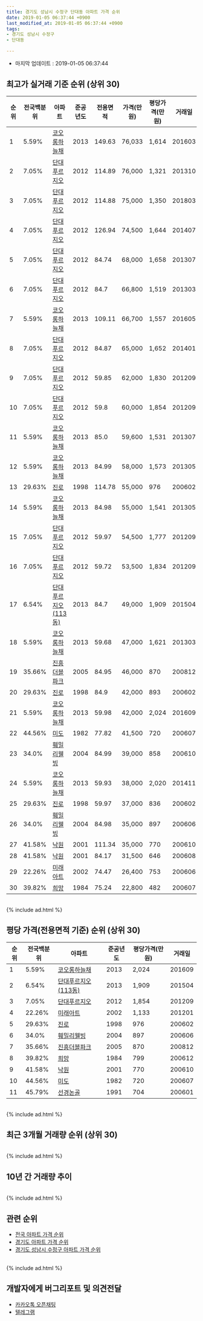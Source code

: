 ```yaml
---
title: 경기도 성남시 수정구 단대동 아파트 가격 순위
date: 2019-01-05 06:37:44 +0900
last_modified_at: 2019-01-05 06:37:44 +0900
tags:
- 경기도 성남시 수정구
- 단대동

---
```


* 마지막 업데이트 : 2019-01-05 06:37:44

## 최고가 실거래 기준 순위 (상위 30)


|순위|전국백분위|아파트|준공년도|전용면적|가격(만원)|평당가격(만원)|거래일|
|---|---|---|---|---|---|---|---|
|1|5.59%|[코오롱하늘채](https://search.naver.com/search.naver?query=%EA%B2%BD%EA%B8%B0%EB%8F%84+%EC%84%B1%EB%82%A8%EC%8B%9C+%EC%88%98%EC%A0%95%EA%B5%AC+%EB%8B%A8%EB%8C%80%EB%8F%99+%EC%BD%94%EC%98%A4%EB%A1%B1%ED%95%98%EB%8A%98%EC%B1%84)|2013|149.63|76,033|1,614|201603|
|2|7.05%|[단대푸르지오](https://search.naver.com/search.naver?query=%EA%B2%BD%EA%B8%B0%EB%8F%84+%EC%84%B1%EB%82%A8%EC%8B%9C+%EC%88%98%EC%A0%95%EA%B5%AC+%EB%8B%A8%EB%8C%80%EB%8F%99+%EB%8B%A8%EB%8C%80%ED%91%B8%EB%A5%B4%EC%A7%80%EC%98%A4)|2012|114.89|76,000|1,321|201310|
|3|7.05%|[단대푸르지오](https://search.naver.com/search.naver?query=%EA%B2%BD%EA%B8%B0%EB%8F%84+%EC%84%B1%EB%82%A8%EC%8B%9C+%EC%88%98%EC%A0%95%EA%B5%AC+%EB%8B%A8%EB%8C%80%EB%8F%99+%EB%8B%A8%EB%8C%80%ED%91%B8%EB%A5%B4%EC%A7%80%EC%98%A4)|2012|114.88|75,000|1,350|201803|
|4|7.05%|[단대푸르지오](https://search.naver.com/search.naver?query=%EA%B2%BD%EA%B8%B0%EB%8F%84+%EC%84%B1%EB%82%A8%EC%8B%9C+%EC%88%98%EC%A0%95%EA%B5%AC+%EB%8B%A8%EB%8C%80%EB%8F%99+%EB%8B%A8%EB%8C%80%ED%91%B8%EB%A5%B4%EC%A7%80%EC%98%A4)|2012|126.94|74,500|1,644|201407|
|5|7.05%|[단대푸르지오](https://search.naver.com/search.naver?query=%EA%B2%BD%EA%B8%B0%EB%8F%84+%EC%84%B1%EB%82%A8%EC%8B%9C+%EC%88%98%EC%A0%95%EA%B5%AC+%EB%8B%A8%EB%8C%80%EB%8F%99+%EB%8B%A8%EB%8C%80%ED%91%B8%EB%A5%B4%EC%A7%80%EC%98%A4)|2012|84.74|68,000|1,658|201307|
|6|7.05%|[단대푸르지오](https://search.naver.com/search.naver?query=%EA%B2%BD%EA%B8%B0%EB%8F%84+%EC%84%B1%EB%82%A8%EC%8B%9C+%EC%88%98%EC%A0%95%EA%B5%AC+%EB%8B%A8%EB%8C%80%EB%8F%99+%EB%8B%A8%EB%8C%80%ED%91%B8%EB%A5%B4%EC%A7%80%EC%98%A4)|2012|84.7|66,800|1,519|201303|
|7|5.59%|[코오롱하늘채](https://search.naver.com/search.naver?query=%EA%B2%BD%EA%B8%B0%EB%8F%84+%EC%84%B1%EB%82%A8%EC%8B%9C+%EC%88%98%EC%A0%95%EA%B5%AC+%EB%8B%A8%EB%8C%80%EB%8F%99+%EC%BD%94%EC%98%A4%EB%A1%B1%ED%95%98%EB%8A%98%EC%B1%84)|2013|109.11|66,700|1,557|201605|
|8|7.05%|[단대푸르지오](https://search.naver.com/search.naver?query=%EA%B2%BD%EA%B8%B0%EB%8F%84+%EC%84%B1%EB%82%A8%EC%8B%9C+%EC%88%98%EC%A0%95%EA%B5%AC+%EB%8B%A8%EB%8C%80%EB%8F%99+%EB%8B%A8%EB%8C%80%ED%91%B8%EB%A5%B4%EC%A7%80%EC%98%A4)|2012|84.87|65,000|1,652|201401|
|9|7.05%|[단대푸르지오](https://search.naver.com/search.naver?query=%EA%B2%BD%EA%B8%B0%EB%8F%84+%EC%84%B1%EB%82%A8%EC%8B%9C+%EC%88%98%EC%A0%95%EA%B5%AC+%EB%8B%A8%EB%8C%80%EB%8F%99+%EB%8B%A8%EB%8C%80%ED%91%B8%EB%A5%B4%EC%A7%80%EC%98%A4)|2012|59.85|62,000|1,830|201209|
|10|7.05%|[단대푸르지오](https://search.naver.com/search.naver?query=%EA%B2%BD%EA%B8%B0%EB%8F%84+%EC%84%B1%EB%82%A8%EC%8B%9C+%EC%88%98%EC%A0%95%EA%B5%AC+%EB%8B%A8%EB%8C%80%EB%8F%99+%EB%8B%A8%EB%8C%80%ED%91%B8%EB%A5%B4%EC%A7%80%EC%98%A4)|2012|59.8|60,000|1,854|201209|
|11|5.59%|[코오롱하늘채](https://search.naver.com/search.naver?query=%EA%B2%BD%EA%B8%B0%EB%8F%84+%EC%84%B1%EB%82%A8%EC%8B%9C+%EC%88%98%EC%A0%95%EA%B5%AC+%EB%8B%A8%EB%8C%80%EB%8F%99+%EC%BD%94%EC%98%A4%EB%A1%B1%ED%95%98%EB%8A%98%EC%B1%84)|2013|85.0|59,600|1,531|201307|
|12|5.59%|[코오롱하늘채](https://search.naver.com/search.naver?query=%EA%B2%BD%EA%B8%B0%EB%8F%84+%EC%84%B1%EB%82%A8%EC%8B%9C+%EC%88%98%EC%A0%95%EA%B5%AC+%EB%8B%A8%EB%8C%80%EB%8F%99+%EC%BD%94%EC%98%A4%EB%A1%B1%ED%95%98%EB%8A%98%EC%B1%84)|2013|84.99|58,000|1,573|201305|
|13|29.63%|[진로](https://search.naver.com/search.naver?query=%EA%B2%BD%EA%B8%B0%EB%8F%84+%EC%84%B1%EB%82%A8%EC%8B%9C+%EC%88%98%EC%A0%95%EA%B5%AC+%EB%8B%A8%EB%8C%80%EB%8F%99+%EC%A7%84%EB%A1%9C)|1998|114.78|55,000|976|200602|
|14|5.59%|[코오롱하늘채](https://search.naver.com/search.naver?query=%EA%B2%BD%EA%B8%B0%EB%8F%84+%EC%84%B1%EB%82%A8%EC%8B%9C+%EC%88%98%EC%A0%95%EA%B5%AC+%EB%8B%A8%EB%8C%80%EB%8F%99+%EC%BD%94%EC%98%A4%EB%A1%B1%ED%95%98%EB%8A%98%EC%B1%84)|2013|84.98|55,000|1,541|201305|
|15|7.05%|[단대푸르지오](https://search.naver.com/search.naver?query=%EA%B2%BD%EA%B8%B0%EB%8F%84+%EC%84%B1%EB%82%A8%EC%8B%9C+%EC%88%98%EC%A0%95%EA%B5%AC+%EB%8B%A8%EB%8C%80%EB%8F%99+%EB%8B%A8%EB%8C%80%ED%91%B8%EB%A5%B4%EC%A7%80%EC%98%A4)|2012|59.97|54,500|1,777|201209|
|16|7.05%|[단대푸르지오](https://search.naver.com/search.naver?query=%EA%B2%BD%EA%B8%B0%EB%8F%84+%EC%84%B1%EB%82%A8%EC%8B%9C+%EC%88%98%EC%A0%95%EA%B5%AC+%EB%8B%A8%EB%8C%80%EB%8F%99+%EB%8B%A8%EB%8C%80%ED%91%B8%EB%A5%B4%EC%A7%80%EC%98%A4)|2012|59.72|53,500|1,834|201209|
|17|6.54%|[단대푸르지오(113동)](https://search.naver.com/search.naver?query=%EA%B2%BD%EA%B8%B0%EB%8F%84+%EC%84%B1%EB%82%A8%EC%8B%9C+%EC%88%98%EC%A0%95%EA%B5%AC+%EB%8B%A8%EB%8C%80%EB%8F%99+%EB%8B%A8%EB%8C%80%ED%91%B8%EB%A5%B4%EC%A7%80%EC%98%A4%28113%EB%8F%99%29)|2013|84.7|49,000|1,909|201504|
|18|5.59%|[코오롱하늘채](https://search.naver.com/search.naver?query=%EA%B2%BD%EA%B8%B0%EB%8F%84+%EC%84%B1%EB%82%A8%EC%8B%9C+%EC%88%98%EC%A0%95%EA%B5%AC+%EB%8B%A8%EB%8C%80%EB%8F%99+%EC%BD%94%EC%98%A4%EB%A1%B1%ED%95%98%EB%8A%98%EC%B1%84)|2013|59.68|47,000|1,621|201303|
|19|35.66%|[진흥더블파크](https://search.naver.com/search.naver?query=%EA%B2%BD%EA%B8%B0%EB%8F%84+%EC%84%B1%EB%82%A8%EC%8B%9C+%EC%88%98%EC%A0%95%EA%B5%AC+%EB%8B%A8%EB%8C%80%EB%8F%99+%EC%A7%84%ED%9D%A5%EB%8D%94%EB%B8%94%ED%8C%8C%ED%81%AC)|2005|84.95|46,000|870|200812|
|20|29.63%|[진로](https://search.naver.com/search.naver?query=%EA%B2%BD%EA%B8%B0%EB%8F%84+%EC%84%B1%EB%82%A8%EC%8B%9C+%EC%88%98%EC%A0%95%EA%B5%AC+%EB%8B%A8%EB%8C%80%EB%8F%99+%EC%A7%84%EB%A1%9C)|1998|84.9|42,000|893|200602|
|21|5.59%|[코오롱하늘채](https://search.naver.com/search.naver?query=%EA%B2%BD%EA%B8%B0%EB%8F%84+%EC%84%B1%EB%82%A8%EC%8B%9C+%EC%88%98%EC%A0%95%EA%B5%AC+%EB%8B%A8%EB%8C%80%EB%8F%99+%EC%BD%94%EC%98%A4%EB%A1%B1%ED%95%98%EB%8A%98%EC%B1%84)|2013|59.98|42,000|2,024|201609|
|22|44.56%|[미도](https://search.naver.com/search.naver?query=%EA%B2%BD%EA%B8%B0%EB%8F%84+%EC%84%B1%EB%82%A8%EC%8B%9C+%EC%88%98%EC%A0%95%EA%B5%AC+%EB%8B%A8%EB%8C%80%EB%8F%99+%EB%AF%B8%EB%8F%84)|1982|77.82|41,500|720|200607|
|23|34.0%|[훼밀리웰빙](https://search.naver.com/search.naver?query=%EA%B2%BD%EA%B8%B0%EB%8F%84+%EC%84%B1%EB%82%A8%EC%8B%9C+%EC%88%98%EC%A0%95%EA%B5%AC+%EB%8B%A8%EB%8C%80%EB%8F%99+%ED%9B%BC%EB%B0%80%EB%A6%AC%EC%9B%B0%EB%B9%99)|2004|84.99|39,000|858|200610|
|24|5.59%|[코오롱하늘채](https://search.naver.com/search.naver?query=%EA%B2%BD%EA%B8%B0%EB%8F%84+%EC%84%B1%EB%82%A8%EC%8B%9C+%EC%88%98%EC%A0%95%EA%B5%AC+%EB%8B%A8%EB%8C%80%EB%8F%99+%EC%BD%94%EC%98%A4%EB%A1%B1%ED%95%98%EB%8A%98%EC%B1%84)|2013|59.93|38,000|2,020|201411|
|25|29.63%|[진로](https://search.naver.com/search.naver?query=%EA%B2%BD%EA%B8%B0%EB%8F%84+%EC%84%B1%EB%82%A8%EC%8B%9C+%EC%88%98%EC%A0%95%EA%B5%AC+%EB%8B%A8%EB%8C%80%EB%8F%99+%EC%A7%84%EB%A1%9C)|1998|59.97|37,000|836|200602|
|26|34.0%|[훼밀리웰빙](https://search.naver.com/search.naver?query=%EA%B2%BD%EA%B8%B0%EB%8F%84+%EC%84%B1%EB%82%A8%EC%8B%9C+%EC%88%98%EC%A0%95%EA%B5%AC+%EB%8B%A8%EB%8C%80%EB%8F%99+%ED%9B%BC%EB%B0%80%EB%A6%AC%EC%9B%B0%EB%B9%99)|2004|84.98|35,000|897|200606|
|27|41.58%|[낙원](https://search.naver.com/search.naver?query=%EA%B2%BD%EA%B8%B0%EB%8F%84+%EC%84%B1%EB%82%A8%EC%8B%9C+%EC%88%98%EC%A0%95%EA%B5%AC+%EB%8B%A8%EB%8C%80%EB%8F%99+%EB%82%99%EC%9B%90)|2001|111.34|35,000|770|200610|
|28|41.58%|[낙원](https://search.naver.com/search.naver?query=%EA%B2%BD%EA%B8%B0%EB%8F%84+%EC%84%B1%EB%82%A8%EC%8B%9C+%EC%88%98%EC%A0%95%EA%B5%AC+%EB%8B%A8%EB%8C%80%EB%8F%99+%EB%82%99%EC%9B%90)|2001|84.17|31,500|646|200608|
|29|22.26%|[미래아트](https://search.naver.com/search.naver?query=%EA%B2%BD%EA%B8%B0%EB%8F%84+%EC%84%B1%EB%82%A8%EC%8B%9C+%EC%88%98%EC%A0%95%EA%B5%AC+%EB%8B%A8%EB%8C%80%EB%8F%99+%EB%AF%B8%EB%9E%98%EC%95%84%ED%8A%B8)|2002|74.47|26,400|753|200606|
|30|39.82%|[희망](https://search.naver.com/search.naver?query=%EA%B2%BD%EA%B8%B0%EB%8F%84+%EC%84%B1%EB%82%A8%EC%8B%9C+%EC%88%98%EC%A0%95%EA%B5%AC+%EB%8B%A8%EB%8C%80%EB%8F%99+%ED%9D%AC%EB%A7%9D)|1984|75.24|22,800|482|200607|


<br>
{% include ad.html %}
<br>

## 평당 가격(전용면적 기준) 순위 (상위 30)


|순위|전국백분위|아파트|준공년도|평당가격(만원)|거래일|
|---|---|---|---|---|---|
|1|5.59%|[코오롱하늘채](https://search.naver.com/search.naver?query=%EA%B2%BD%EA%B8%B0%EB%8F%84+%EC%84%B1%EB%82%A8%EC%8B%9C+%EC%88%98%EC%A0%95%EA%B5%AC+%EB%8B%A8%EB%8C%80%EB%8F%99+%EC%BD%94%EC%98%A4%EB%A1%B1%ED%95%98%EB%8A%98%EC%B1%84)|2013|2,024|201609|
|2|6.54%|[단대푸르지오(113동)](https://search.naver.com/search.naver?query=%EA%B2%BD%EA%B8%B0%EB%8F%84+%EC%84%B1%EB%82%A8%EC%8B%9C+%EC%88%98%EC%A0%95%EA%B5%AC+%EB%8B%A8%EB%8C%80%EB%8F%99+%EB%8B%A8%EB%8C%80%ED%91%B8%EB%A5%B4%EC%A7%80%EC%98%A4%28113%EB%8F%99%29)|2013|1,909|201504|
|3|7.05%|[단대푸르지오](https://search.naver.com/search.naver?query=%EA%B2%BD%EA%B8%B0%EB%8F%84+%EC%84%B1%EB%82%A8%EC%8B%9C+%EC%88%98%EC%A0%95%EA%B5%AC+%EB%8B%A8%EB%8C%80%EB%8F%99+%EB%8B%A8%EB%8C%80%ED%91%B8%EB%A5%B4%EC%A7%80%EC%98%A4)|2012|1,854|201209|
|4|22.26%|[미래아트](https://search.naver.com/search.naver?query=%EA%B2%BD%EA%B8%B0%EB%8F%84+%EC%84%B1%EB%82%A8%EC%8B%9C+%EC%88%98%EC%A0%95%EA%B5%AC+%EB%8B%A8%EB%8C%80%EB%8F%99+%EB%AF%B8%EB%9E%98%EC%95%84%ED%8A%B8)|2002|1,133|201201|
|5|29.63%|[진로](https://search.naver.com/search.naver?query=%EA%B2%BD%EA%B8%B0%EB%8F%84+%EC%84%B1%EB%82%A8%EC%8B%9C+%EC%88%98%EC%A0%95%EA%B5%AC+%EB%8B%A8%EB%8C%80%EB%8F%99+%EC%A7%84%EB%A1%9C)|1998|976|200602|
|6|34.0%|[훼밀리웰빙](https://search.naver.com/search.naver?query=%EA%B2%BD%EA%B8%B0%EB%8F%84+%EC%84%B1%EB%82%A8%EC%8B%9C+%EC%88%98%EC%A0%95%EA%B5%AC+%EB%8B%A8%EB%8C%80%EB%8F%99+%ED%9B%BC%EB%B0%80%EB%A6%AC%EC%9B%B0%EB%B9%99)|2004|897|200606|
|7|35.66%|[진흥더블파크](https://search.naver.com/search.naver?query=%EA%B2%BD%EA%B8%B0%EB%8F%84+%EC%84%B1%EB%82%A8%EC%8B%9C+%EC%88%98%EC%A0%95%EA%B5%AC+%EB%8B%A8%EB%8C%80%EB%8F%99+%EC%A7%84%ED%9D%A5%EB%8D%94%EB%B8%94%ED%8C%8C%ED%81%AC)|2005|870|200812|
|8|39.82%|[희망](https://search.naver.com/search.naver?query=%EA%B2%BD%EA%B8%B0%EB%8F%84+%EC%84%B1%EB%82%A8%EC%8B%9C+%EC%88%98%EC%A0%95%EA%B5%AC+%EB%8B%A8%EB%8C%80%EB%8F%99+%ED%9D%AC%EB%A7%9D)|1984|799|200612|
|9|41.58%|[낙원](https://search.naver.com/search.naver?query=%EA%B2%BD%EA%B8%B0%EB%8F%84+%EC%84%B1%EB%82%A8%EC%8B%9C+%EC%88%98%EC%A0%95%EA%B5%AC+%EB%8B%A8%EB%8C%80%EB%8F%99+%EB%82%99%EC%9B%90)|2001|770|200610|
|10|44.56%|[미도](https://search.naver.com/search.naver?query=%EA%B2%BD%EA%B8%B0%EB%8F%84+%EC%84%B1%EB%82%A8%EC%8B%9C+%EC%88%98%EC%A0%95%EA%B5%AC+%EB%8B%A8%EB%8C%80%EB%8F%99+%EB%AF%B8%EB%8F%84)|1982|720|200607|
|11|45.79%|[선경논골](https://search.naver.com/search.naver?query=%EA%B2%BD%EA%B8%B0%EB%8F%84+%EC%84%B1%EB%82%A8%EC%8B%9C+%EC%88%98%EC%A0%95%EA%B5%AC+%EB%8B%A8%EB%8C%80%EB%8F%99+%EC%84%A0%EA%B2%BD%EB%85%BC%EA%B3%A8)|1991|704|200601|


<br>
{% include ad.html %}
<br>

## 최근 3개월 거래량 순위 (상위 30)


<div style="width:100%;">
    <canvas id="deal_count_ranking" height="250"></canvas>
</div>


<script>
new Chart(document.getElementById("deal_count_ranking"), {
    type: 'horizontalBar',
    data: {
        labels: ['선경논골', '진로', '단대푸르지오', '미도'],
        datasets: [{
            label: '실거래 수',
            data: [3, 2, 2, 1],
            borderColor: "rgba(255, 0, 128, 1)",
            backgroundColor: "rgba(255, 0, 128, 0.5)",
            fill: false,
        }]
    },
    options: {
        responsive: true,
        title: {
            display: true,
            text: '최근 3개월 거래량 순위'
        },
        tooltips: {
            mode: 'index',
            intersect: false,
            callbacks: {
                title: function(tooltipItems, data) {
                    return "실거래 수:";
                },
                label: function(tooltipItem, data) {
                    return data.labels[tooltipItem.index] + ": " + tooltipItem.xLabel;
                }
            }
        },
        hover: {
            mode: 'nearest',
            intersect: true
        },
        scales: {
            xAxes: [{
                display: true,
                scaleLabel: {
                    display: true,
                    labelString: '실거래 수'
                },
                ticks: {
                    suggestedMin: 0,
                }
            }],
            yAxes: [{
                display: true,
                ticks: {
                    autoSkip: false,
                    callback: function(value, index, values) {
                        if (value.length > 15)
                            return value.substr(0, 13) + "...";
                        else
                            return value;
                    }
                },
                scaleLabel: {
                    display: false,
                }
            }]
        }
    }
});

</script>


<br>
{% include ad.html %}
<br>

## 10년 간 거래량 추이


<div style="width:100%;">
    <canvas id="deal_progress" height="250"></canvas>
</div>

<script>
new Chart(document.getElementById("deal_progress"), {
    type: 'line',
    data: {
        labels: ['200901','200902','200903','200904','200905','200906','200907','200908','200909','200910','200911','200912','201001','201002','201003','201004','201005','201006','201007','201008','201009','201010','201011','201012','201101','201102','201103','201104','201105','201106','201107','201108','201109','201110','201111','201112','201201','201202','201203','201204','201205','201206','201207','201208','201209','201210','201211','201212','201301','201302','201303','201304','201305','201306','201307','201308','201309','201310','201311','201312','201401','201402','201403','201404','201405','201406','201407','201408','201409','201410','201411','201412','201501','201502','201503','201504','201505','201506','201507','201508','201509','201510','201511','201512','201601','201602','201603','201604','201605','201606','201607','201608','201609','201610','201611','201612','201701','201702','201703','201704','201705','201706','201707','201708','201709','201710','201711','201712','201801','201802','201803','201804','201805','201806','201807','201808','201809','201810','201811','201812','201901'],
        datasets: [{
            label: '실거래 수',
            pointRadius: 1,
            data: [3, 7, 15, 14, 10, 10, 14, 14, 10, 8, 14, 3, 13, 6, 12, 5, 6, 3, 3, 3, 6, 7, 2, 3, 3, 7, 10, 7, 4, 8, 3, 13, 6, 4, 3, 2, 6, 6, 3, 6, 4, 5, 2, 4, 17, 15, 7, 3, 7, 9, 18, 25, 45, 24, 10, 10, 18, 28, 13, 25, 20, 28, 24, 13, 10, 19, 20, 16, 27, 17, 10, 12, 12, 21, 25, 25, 6, 18, 20, 11, 21, 15, 7, 10, 13, 16, 17, 14, 15, 29, 38, 39, 30, 24, 11, 12, 8, 21, 19, 29, 24, 34, 31, 20, 24, 11, 12, 22, 29, 24, 34, 12, 23, 15, 24, 52, 29, 15, 6, 2, 0],
            borderColor: "rgba(255, 201, 14, 1)",
            backgroundColor: "rgba(255, 201, 14, 0.5)",
            fill: true,
        }]
    },
    options: {
        responsive: true,
        title: {
            display: true,
            text: '10년간 거래량 추이'
        },
        tooltips: {
            mode: 'index',
            intersect: false,
        },
        hover: {
            mode: 'nearest',
            intersect: true
        },
        scales: {
            xAxes: [{
                display: true,
                scaleLabel: {
                    display: true,
                    labelString: '년/월'
                }
            }],
            yAxes: [{
                display: true,
                ticks: {
                    suggestedMin: 0,
                },
                scaleLabel: {
                    display: true,
                    labelString: '실거래 수'
                }
            }]
        }
    }
});

</script>


<br>
{% include ad.html %}
<br>

## 관련 순위

- [전국 아파트 가격 순위](https://inasie.github.io/apt-ranking/전국)
- [경기도 아파트 가격 순위](https://inasie.github.io/apt-ranking/경기도)
- [경기도 성남시 수정구 아파트 가격 순위](https://inasie.github.io/apt-ranking/경기도-성남시-수정구)


<br>
{% include ad.html %}
<br>

## 개발자에게 버그리포트 및 의견전달

- [카카오톡 오픈채팅](https://open.kakao.com/o/gLJUAP4)
- [텔레그램](https://t.me/inasie)

